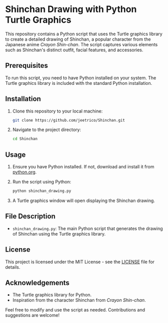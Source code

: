# Shinchan Drawing with Python Turtle Graphics

This repository contains a Python script that uses the Turtle graphics library to create a detailed drawing of Shinchan, a popular character from the Japanese anime *Crayon Shin-chan*. The script captures various elements such as Shinchan's distinct outfit, facial features, and accessories.

## Prerequisites

To run this script, you need to have Python installed on your system. The Turtle graphics library is included with the standard Python installation.

## Installation

1. Clone this repository to your local machine:

    ```bash
    git clone https://github.com/jeetrico/Shinchan.git
    ```

2. Navigate to the project directory:

    ```bash
    cd Shinchan
    ```

## Usage

1. Ensure you have Python installed. If not, download and install it from [python.org](https://www.python.org/).

2. Run the script using Python:

    ```bash
    python shinchan_drawing.py
    ```

3. A Turtle graphics window will open displaying the Shinchan drawing.

## File Description

- `shinchan_drawing.py`: The main Python script that generates the drawing of Shinchan using the Turtle graphics library.

## License

This project is licensed under the MIT License - see the [LICENSE](LICENSE) file for details.

## Acknowledgements

- The Turtle graphics library for Python.
- Inspiration from the character Shinchan from *Crayon Shin-chan*.

Feel free to modify and use the script as needed. Contributions and suggestions are welcome!

